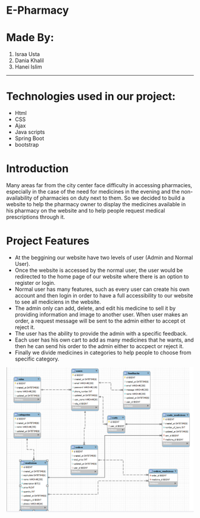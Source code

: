 # E-Pharmacy

# Made By:
  1. Israa Usta
  2. Dania Khalil
  3. Hanei Islim
---
#  Technologies used in our project:
  * Html
  * CSS
  * Ajax
  * Java scripts
  * Spring Boot
  * bootstrap
 

# Introduction
Many areas far from the city center face difficulty in accessing pharmacies, especially in the case of the need for medicines in the evening and the non-availability of pharmacies on duty next to them. 
So we decided to build a website to help the pharmacy owner to display the medicines available in his pharmacy on the website and to help people request medical prescriptions through it.


# Project Features
* At the beggining our website have two levels of user (Admin and Normal User).
* Once the website is accessed by the normal user, the user would be redirected to the home page of our website where there is an option to register or login.  
* Normal user has many features, such as every user can create his own account and then login in order to have a full accessibility to our website to see all mediciens in the website.
* The admin only can add, delete, and edit his medicine to sell it by providing information and image to another user. When user makes an order, a request message will be sent to the admin either to accept ot reject it.
* The user has the ability to provide the admin with a specific feedback.
* Each user has his own cart to add as many medicines that he wants, and then he can send his order to the admin either to accpect or reject it. 
* Finally we divide medicines in categories to help people to choose from specific category.


<img src="https://github.com/IsraaOsta6899/image/blob/master/Capture.PNG">


